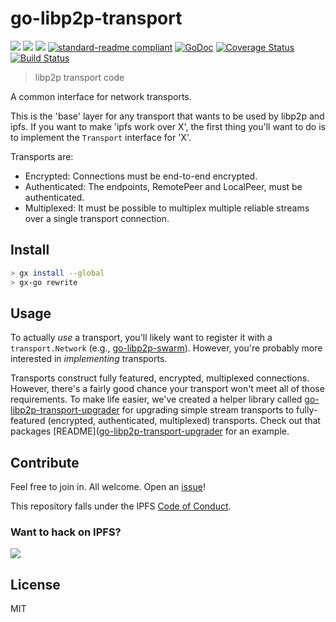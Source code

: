 # go-libp2p-transport

[![](https://img.shields.io/badge/made%20by-Protocol%20Labs-blue.svg?style=flat-square)](https://protocol.ai)
[![](https://img.shields.io/badge/freenode-%23ipfs-blue.svg?style=flat-square)](https://webchat.freenode.net/?channels=%23ipfs)
[![](https://img.shields.io/badge/project-IPFS-blue.svg?style=flat-square)](https://libp2p.io/)
[![standard-readme compliant](https://img.shields.io/badge/standard--readme-OK-green.svg?style=flat-square)](https://github.com/RichardLitt/standard-readme)
[![GoDoc](https://godoc.org/github.com/libp2p/go-libp2p-transport?status.svg)](https://godoc.org/github.com/libp2p/go-libp2p-transport)
[![Coverage Status](https://img.shields.io/codecov/c/github/libp2p/go-libp2p-transport.svg?style=flat-square&branch=master)](https://codecov.io/github/libp2p/go-libp2p-transport?branch=master)
[![Build Status](https://travis-ci.org/libp2p/go-libp2p-transport.svg?branch=master)](https://travis-ci.org/libp2p/go-libp2p-transport)

> libp2p transport code

A common interface for network transports.

This is the 'base' layer for any transport that wants to be used by libp2p and ipfs. If you want to make 'ipfs work over X', the first thing you'll want to do is to implement the `Transport` interface for 'X'.

Transports are:

* Encrypted: Connections must be end-to-end encrypted.
* Authenticated: The endpoints, RemotePeer and LocalPeer, must be authenticated.
* Multiplexed: It must be possible to multiplex multiple reliable streams over a single transport connection.

## Install

```sh
> gx install --global
> gx-go rewrite
```

## Usage

To actually *use* a transport, you'll likely want to register it with a `transport.Network` (e.g., [go-libp2p-swarm](https://github.com/libp2p/go-libp2p-swarm)). However, you're probably more interested in *implementing* transports.

Transports construct fully featured, encrypted, multiplexed connections. However, there's a fairly good chance your transport won't meet all of those requirements. To make life easier, we've created a helper library called [go-libp2p-transport-upgrader](https://github.com/libp2p/go-libp2p-transport-upgrader) for upgrading simple stream transports to fully-featured (encrypted, authenticated, multiplexed) transports. Check out that packages [README]([go-libp2p-transport-upgrader](https://github.com/libp2p/go-libp2p-transport-upgrader/blob/master/README.md) for an example.

## Contribute

Feel free to join in. All welcome. Open an [issue](https://github.com/libp2p/go-libp2p-transport/issues)!

This repository falls under the IPFS [Code of Conduct](https://github.com/ipfs/community/blob/master/code-of-conduct.md).

### Want to hack on IPFS?

[![](https://cdn.rawgit.com/jbenet/contribute-ipfs-gif/master/img/contribute.gif)](https://github.com/ipfs/community/blob/master/contributing.md)

## License

MIT
